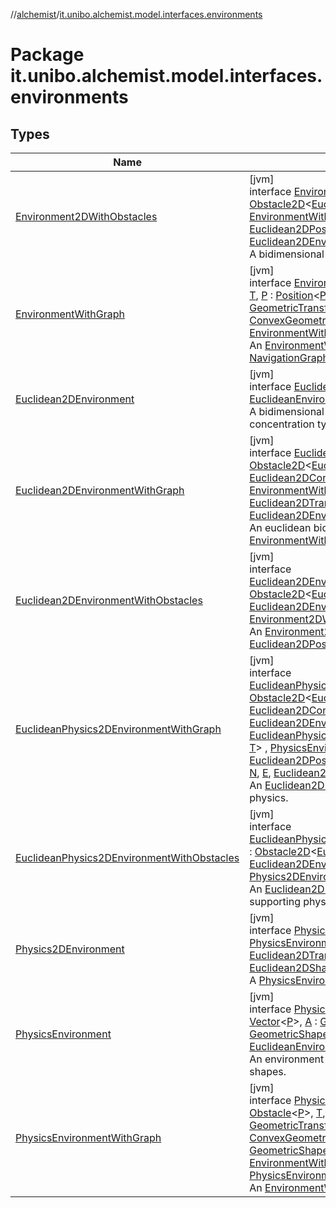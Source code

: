 //[alchemist](../../index.md)/[it.unibo.alchemist.model.interfaces.environments](index.md)

# Package it.unibo.alchemist.model.interfaces.environments

## Types

| Name | Summary |
|---|---|
| [Environment2DWithObstacles](-environment2-d-with-obstacles/index.md) | [jvm]<br>interface [Environment2DWithObstacles](-environment2-d-with-obstacles/index.md)<[W](-environment2-d-with-obstacles/index.md) : [Obstacle2D](../it.unibo.alchemist.model.interfaces/-obstacle2-d/index.md)<[Euclidean2DPosition](../it.unibo.alchemist.model.implementations.positions/-euclidean2-d-position/index.md)>, [T](-environment2-d-with-obstacles/index.md)> : [EnvironmentWithObstacles](../it.unibo.alchemist.model.interfaces/-environment-with-obstacles/index.md)<[W](-environment2-d-with-obstacles/index.md), [T](-environment2-d-with-obstacles/index.md), [Euclidean2DPosition](../it.unibo.alchemist.model.implementations.positions/-euclidean2-d-position/index.md)> , [Euclidean2DEnvironment](-euclidean2-d-environment/index.md)<[T](-environment2-d-with-obstacles/index.md)> <br>A bidimensional [EnvironmentWithObstacles](../it.unibo.alchemist.model.interfaces/-environment-with-obstacles/index.md). |
| [EnvironmentWithGraph](-environment-with-graph/index.md) | [jvm]<br>interface [EnvironmentWithGraph](-environment-with-graph/index.md)<[W](-environment-with-graph/index.md) : [Obstacle](../it.unibo.alchemist.model.interfaces/-obstacle/index.md)<[P](-environment-with-graph/index.md)>, [T](-environment-with-graph/index.md), [P](-environment-with-graph/index.md) : [Position](../it.unibo.alchemist.model.interfaces/-position/index.md)<[P](-environment-with-graph/index.md)>, [Vector](../it.unibo.alchemist.model.interfaces.geometry/-vector/index.md)<[P](-environment-with-graph/index.md)>, [A](-environment-with-graph/index.md) : [GeometricTransformation](../it.unibo.alchemist.model.interfaces.geometry/-geometric-transformation/index.md)<[P](-environment-with-graph/index.md)>, [N](-environment-with-graph/index.md) : [ConvexGeometricShape](../it.unibo.alchemist.model.interfaces.geometry/-convex-geometric-shape/index.md)<[P](-environment-with-graph/index.md), [A](-environment-with-graph/index.md)>, [E](-environment-with-graph/index.md)> : [EnvironmentWithObstacles](../it.unibo.alchemist.model.interfaces/-environment-with-obstacles/index.md)<[W](-environment-with-graph/index.md), [T](-environment-with-graph/index.md), [P](-environment-with-graph/index.md)> <br>An [EnvironmentWithObstacles](../it.unibo.alchemist.model.interfaces/-environment-with-obstacles/index.md) providing a [NavigationGraph](../it.unibo.alchemist.model.interfaces.geometry.euclidean2d.graph/-navigation-graph/index.md). |
| [Euclidean2DEnvironment](-euclidean2-d-environment/index.md) | [jvm]<br>interface [Euclidean2DEnvironment](-euclidean2-d-environment/index.md)<[T](-euclidean2-d-environment/index.md)> : [EuclideanEnvironment](../it.unibo.alchemist.model.interfaces/-euclidean-environment/index.md)<[T](-euclidean2-d-environment/index.md), [Euclidean2DPosition](../it.unibo.alchemist.model.implementations.positions/-euclidean2-d-position/index.md)> <br>A bidimensional euclidean space with any concentration type [T](-euclidean2-d-environment/index.md). |
| [Euclidean2DEnvironmentWithGraph](-euclidean2-d-environment-with-graph/index.md) | [jvm]<br>interface [Euclidean2DEnvironmentWithGraph](-euclidean2-d-environment-with-graph/index.md)<[W](-euclidean2-d-environment-with-graph/index.md) : [Obstacle2D](../it.unibo.alchemist.model.interfaces/-obstacle2-d/index.md)<[Euclidean2DPosition](../it.unibo.alchemist.model.implementations.positions/-euclidean2-d-position/index.md)>, [T](-euclidean2-d-environment-with-graph/index.md), [N](-euclidean2-d-environment-with-graph/index.md) : [Euclidean2DConvexShape](../it.unibo.alchemist.model.interfaces.geometry.euclidean2d/index.md#-786369621%2FClasslikes%2F-267951372), [E](-euclidean2-d-environment-with-graph/index.md)> : [EnvironmentWithGraph](-environment-with-graph/index.md)<[W](-euclidean2-d-environment-with-graph/index.md), [T](-euclidean2-d-environment-with-graph/index.md), [Euclidean2DPosition](../it.unibo.alchemist.model.implementations.positions/-euclidean2-d-position/index.md), [Euclidean2DTransformation](../it.unibo.alchemist.model.interfaces.geometry.euclidean2d/-euclidean2-d-transformation/index.md), [N](-euclidean2-d-environment-with-graph/index.md), [E](-euclidean2-d-environment-with-graph/index.md)> , [Euclidean2DEnvironmentWithObstacles](-euclidean2-d-environment-with-obstacles/index.md)<[W](-euclidean2-d-environment-with-graph/index.md), [T](-euclidean2-d-environment-with-graph/index.md)> <br>An euclidean bidimensional [EnvironmentWithGraph](-environment-with-graph/index.md). |
| [Euclidean2DEnvironmentWithObstacles](-euclidean2-d-environment-with-obstacles/index.md) | [jvm]<br>interface [Euclidean2DEnvironmentWithObstacles](-euclidean2-d-environment-with-obstacles/index.md)<[W](-euclidean2-d-environment-with-obstacles/index.md) : [Obstacle2D](../it.unibo.alchemist.model.interfaces/-obstacle2-d/index.md)<[Euclidean2DPosition](../it.unibo.alchemist.model.implementations.positions/-euclidean2-d-position/index.md)>, [T](-euclidean2-d-environment-with-obstacles/index.md)> : [Euclidean2DEnvironment](-euclidean2-d-environment/index.md)<[T](-euclidean2-d-environment-with-obstacles/index.md)> , [Environment2DWithObstacles](-environment2-d-with-obstacles/index.md)<[W](-euclidean2-d-environment-with-obstacles/index.md), [T](-euclidean2-d-environment-with-obstacles/index.md)> <br>An [Environment2DWithObstacles](-environment2-d-with-obstacles/index.md) using [Euclidean2DPosition](../it.unibo.alchemist.model.implementations.positions/-euclidean2-d-position/index.md)s. |
| [EuclideanPhysics2DEnvironmentWithGraph](-euclidean-physics2-d-environment-with-graph/index.md) | [jvm]<br>interface [EuclideanPhysics2DEnvironmentWithGraph](-euclidean-physics2-d-environment-with-graph/index.md)<[W](-euclidean-physics2-d-environment-with-graph/index.md) : [Obstacle2D](../it.unibo.alchemist.model.interfaces/-obstacle2-d/index.md)<[Euclidean2DPosition](../it.unibo.alchemist.model.implementations.positions/-euclidean2-d-position/index.md)>, [T](-euclidean-physics2-d-environment-with-graph/index.md), [N](-euclidean-physics2-d-environment-with-graph/index.md) : [Euclidean2DConvexShape](../it.unibo.alchemist.model.interfaces.geometry.euclidean2d/index.md#-786369621%2FClasslikes%2F-267951372), [E](-euclidean-physics2-d-environment-with-graph/index.md)> : [Euclidean2DEnvironmentWithGraph](-euclidean2-d-environment-with-graph/index.md)<[W](-euclidean-physics2-d-environment-with-graph/index.md), [T](-euclidean-physics2-d-environment-with-graph/index.md), [N](-euclidean-physics2-d-environment-with-graph/index.md), [E](-euclidean-physics2-d-environment-with-graph/index.md)> , [EuclideanPhysics2DEnvironmentWithObstacles](-euclidean-physics2-d-environment-with-obstacles/index.md)<[W](-euclidean-physics2-d-environment-with-graph/index.md), [T](-euclidean-physics2-d-environment-with-graph/index.md)> , [PhysicsEnvironmentWithGraph](-physics-environment-with-graph/index.md)<[W](-euclidean-physics2-d-environment-with-graph/index.md), [T](-euclidean-physics2-d-environment-with-graph/index.md), [Euclidean2DPosition](../it.unibo.alchemist.model.implementations.positions/-euclidean2-d-position/index.md), [Euclidean2DTransformation](../it.unibo.alchemist.model.interfaces.geometry.euclidean2d/-euclidean2-d-transformation/index.md), [N](-euclidean-physics2-d-environment-with-graph/index.md), [E](-euclidean-physics2-d-environment-with-graph/index.md), [Euclidean2DShapeFactory](../it.unibo.alchemist.model.interfaces.geometry.euclidean2d/-euclidean2-d-shape-factory/index.md)> <br>An [Euclidean2DEnvironmentWithGraph](-euclidean2-d-environment-with-graph/index.md) supporting physics. |
| [EuclideanPhysics2DEnvironmentWithObstacles](-euclidean-physics2-d-environment-with-obstacles/index.md) | [jvm]<br>interface [EuclideanPhysics2DEnvironmentWithObstacles](-euclidean-physics2-d-environment-with-obstacles/index.md)<[W](-euclidean-physics2-d-environment-with-obstacles/index.md) : [Obstacle2D](../it.unibo.alchemist.model.interfaces/-obstacle2-d/index.md)<[Euclidean2DPosition](../it.unibo.alchemist.model.implementations.positions/-euclidean2-d-position/index.md)>, [T](-euclidean-physics2-d-environment-with-obstacles/index.md)> : [Euclidean2DEnvironmentWithObstacles](-euclidean2-d-environment-with-obstacles/index.md)<[W](-euclidean-physics2-d-environment-with-obstacles/index.md), [T](-euclidean-physics2-d-environment-with-obstacles/index.md)> , [Physics2DEnvironment](-physics2-d-environment/index.md)<[T](-euclidean-physics2-d-environment-with-obstacles/index.md)> <br>An [Euclidean2DEnvironmentWithObstacles](-euclidean2-d-environment-with-obstacles/index.md) supporting physics. |
| [Physics2DEnvironment](-physics2-d-environment/index.md) | [jvm]<br>interface [Physics2DEnvironment](-physics2-d-environment/index.md)<[T](-physics2-d-environment/index.md)> : [PhysicsEnvironment](-physics-environment/index.md)<[T](-physics2-d-environment/index.md), [Euclidean2DPosition](../it.unibo.alchemist.model.implementations.positions/-euclidean2-d-position/index.md), [Euclidean2DTransformation](../it.unibo.alchemist.model.interfaces.geometry.euclidean2d/-euclidean2-d-transformation/index.md), [Euclidean2DShapeFactory](../it.unibo.alchemist.model.interfaces.geometry.euclidean2d/-euclidean2-d-shape-factory/index.md)> <br>A [PhysicsEnvironment](-physics-environment/index.md) using [Euclidean2DPosition](../it.unibo.alchemist.model.implementations.positions/-euclidean2-d-position/index.md)s. |
| [PhysicsEnvironment](-physics-environment/index.md) | [jvm]<br>interface [PhysicsEnvironment](-physics-environment/index.md)<[T](-physics-environment/index.md), [P](-physics-environment/index.md) : [Position](../it.unibo.alchemist.model.interfaces/-position/index.md)<[P](-physics-environment/index.md)>, [Vector](../it.unibo.alchemist.model.interfaces.geometry/-vector/index.md)<[P](-physics-environment/index.md)>, [A](-physics-environment/index.md) : [GeometricTransformation](../it.unibo.alchemist.model.interfaces.geometry/-geometric-transformation/index.md)<[P](-physics-environment/index.md)>, [F](-physics-environment/index.md) : [GeometricShapeFactory](../it.unibo.alchemist.model.interfaces.geometry/-geometric-shape-factory/index.md)<[P](-physics-environment/index.md), [A](-physics-environment/index.md)>> : [EuclideanEnvironment](../it.unibo.alchemist.model.interfaces/-euclidean-environment/index.md)<[T](-physics-environment/index.md), [P](-physics-environment/index.md)> <br>An environment supporting physics and nodes shapes. |
| [PhysicsEnvironmentWithGraph](-physics-environment-with-graph/index.md) | [jvm]<br>interface [PhysicsEnvironmentWithGraph](-physics-environment-with-graph/index.md)<[W](-physics-environment-with-graph/index.md) : [Obstacle](../it.unibo.alchemist.model.interfaces/-obstacle/index.md)<[P](-physics-environment-with-graph/index.md)>, [T](-physics-environment-with-graph/index.md), [P](-physics-environment-with-graph/index.md) : [Position](../it.unibo.alchemist.model.interfaces/-position/index.md)<[P](-physics-environment-with-graph/index.md)>, [Vector](../it.unibo.alchemist.model.interfaces.geometry/-vector/index.md)<[P](-physics-environment-with-graph/index.md)>, [A](-physics-environment-with-graph/index.md) : [GeometricTransformation](../it.unibo.alchemist.model.interfaces.geometry/-geometric-transformation/index.md)<[P](-physics-environment-with-graph/index.md)>, [N](-physics-environment-with-graph/index.md) : [ConvexGeometricShape](../it.unibo.alchemist.model.interfaces.geometry/-convex-geometric-shape/index.md)<[P](-physics-environment-with-graph/index.md), [A](-physics-environment-with-graph/index.md)>, [E](-physics-environment-with-graph/index.md), [F](-physics-environment-with-graph/index.md) : [GeometricShapeFactory](../it.unibo.alchemist.model.interfaces.geometry/-geometric-shape-factory/index.md)<[P](-physics-environment-with-graph/index.md), [A](-physics-environment-with-graph/index.md)>> : [EnvironmentWithGraph](-environment-with-graph/index.md)<[W](-physics-environment-with-graph/index.md), [T](-physics-environment-with-graph/index.md), [P](-physics-environment-with-graph/index.md), [A](-physics-environment-with-graph/index.md), [N](-physics-environment-with-graph/index.md), [E](-physics-environment-with-graph/index.md)> , [PhysicsEnvironment](-physics-environment/index.md)<[T](-physics-environment-with-graph/index.md), [P](-physics-environment-with-graph/index.md), [A](-physics-environment-with-graph/index.md), [F](-physics-environment-with-graph/index.md)> <br>An [EnvironmentWithGraph](-environment-with-graph/index.md) supporting physics. |
